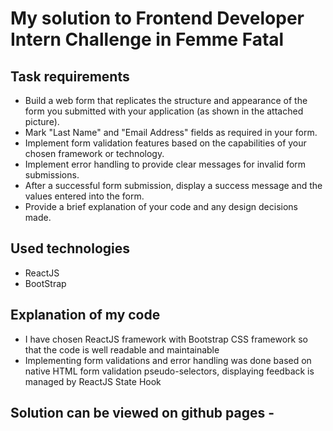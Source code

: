 # My solution to Frontend Developer Intern Challenge in Femme Fatal

## Task requirements

- Build a web form that replicates the structure and appearance of the form you submitted with your application (as shown in the attached picture).
- Mark "Last Name" and "Email Address" fields as required in your form.
- Implement form validation features based on the capabilities of your chosen framework or technology.
- Implement error handling to provide clear messages for invalid form submissions.
- After a successful form submission, display a success message and the values entered into the form.
- Provide a brief explanation of your code and any design decisions made.

## Used technologies

- ReactJS
- BootStrap

## Explanation of my code

- I have chosen ReactJS framework with Bootstrap CSS framework so that the code is well readable and maintainable
- Implementing form validations and error handling was done based on native HTML form validation pseudo-selectors, displaying feedback is managed by ReactJS State Hook

## Solution can be viewed on github pages -

